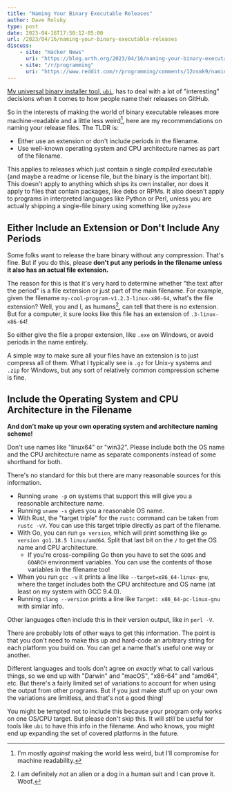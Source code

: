 ```yaml
---
title: "Naming Your Binary Executable Releases"
author: Dave Rolsky
type: post
date: 2023-04-16T17:50:12-05:00
url: /2023/04/16/naming-your-binary-executable-releases
discuss:
    - site: "Hacker News"
      uri: "https://blog.urth.org/2023/04/16/naming-your-binary-executable-releases/"
    - site: "/r/programming"
      uri: "https://www.reddit.com/r/programming/comments/12osmk9/naming_your_binary_executable_releases/"
---
```


[My universal binary installer tool, `ubi`](https://github.com/houseabsolute/ubi), has to deal with
a lot of "interesting" decisions when it comes to how people name their releases on GitHub.

So in the interests of making the world of binary executable releases more machine-readable and a
little less weird[^1], here are my recommendations on naming your release files. The TLDR is:

- Either use an extension or don't include periods in the filename.
- Use well-known operating system and CPU architecture names as part of the filename.

This applies to releases which just contain a single _compiled_ executable (and maybe a readme or
license file, but the binary is the important bit). This doesn't apply to anything which ships its
own installer, nor does it apply to files that contain packages, like debs or RPMs. It also doesn't
apply to programs in interpreted languages like Python or Perl, unless you are actually shipping a
single-file binary using something like `py2exe`

## Either Include an Extension or Don't Include Any Periods

Some folks want to release the bare binary without any compression. That's fine. But if you do this,
please **don't put any periods in the filename unless it also has an actual file extension.**

The reason for this is that it's very hard to determine whether "the text after the period" is a
file extension or just part of the main filename. For example, given the filename
`my-cool-program-v1.2.3-linux-x86-64`, what's the file extension? Well, you and I, as humans[^2],
can tell that there is no extension. But for a computer, it sure looks like this file has an
extension of `.3-linux-x86-64`!

So either give the file a proper extension, like `.exe` on Windows, or avoid periods in the name
entirely.

A simple way to make sure all your files have an extension is to just compress all of them. What I
typically see is `.gz` for Unix-y systems and `.zip` for Windows, but any sort of relatively common
compression scheme is fine.

## Include the Operating System and CPU Architecture in the Filename

**And don't make up your own operating system and architecture naming scheme!**

Don't use names like "linux64" or "win32". Please include both the OS name and the CPU architecture
name as separate components instead of some shorthand for both.

There's no standard for this but there are many reasonable sources for this information.

- Running `uname -p` on systems that support this will give you a reasonable architecture name.
- Running `uname -s` gives you a reasonable OS name.
- With Rust, the "target triple" for the `rustc` command can be taken from `rustc -vV`. You can use
  this target triple directly as part of the filename.
- With Go, you can run `go version`, which will print something like
  `go version go1.18.5 linux/amd64`. Split that last bit on the `/` to get the OS name and CPU
  architecture.
  - If you're cross-compiling Go then you have to set the `GOOS` and `GOARCH` environment variables.
    You can use the contents of those variables in the filename too!
- When you run `gcc -v` it prints a line like `--target=x86_64-linux-gnu`, where the target includes
  both the CPU architecture and OS name (at least on my system with GCC 9.4.0).
- Running `clang --version` prints a line like `Target: x86_64-pc-linux-gnu` with similar info.

Other languages often include this in their version output, like in `perl -V`.

There are probably lots of other ways to get this information. The point is that you don't need to
make this up and hard-code an arbitrary string for each platform you build on. You can get a name
that's useful one way or another.

Different languages and tools don't agree on _exactly_ what to call various things, so we end up
with "Darwin" and "macOS", "x86-64" and "amd64", etc. But there's a fairly limited set of variations
to account for when using the output from other programs. But if you just make stuff up on your own
the variations are limitless, and that's not a good thing!

You might be tempted not to include this because your program only works on one OS/CPU target. But
please don't skip this. It will _still_ be useful for tools like `ubi` to have this info in the
filename. And who knows, you might end up expanding the set of covered platforms in the future.

[^1]: I'm mostly _against_ making the world less weird, but I'll compromise for machine readability.
[^2]: I am definitely _not_ an alien or a dog in a human suit and I can prove it. Woof.
